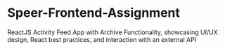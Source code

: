 # Speer-Frontend-Assignment
ReactJS Activity Feed App with Archive Functionality, showcasing UI/UX design, React best practices, and interaction with an external API
